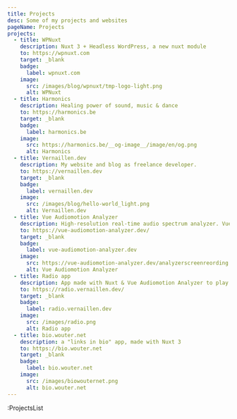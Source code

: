 ```yaml
---
title: Projects
desc: Some of my projects and websites
pageName: Projects
projects:
  - title: WPNuxt
    description: Nuxt 3 + Headless WordPress, a new nuxt module
    to: https://wpnuxt.com
    target: _blank
    badge:
      label: wpnuxt.com
    image:
      src: /images/blog/wpnuxt/tmp-logo-light.png
      alt: WPNuxt
  - title: Harmonics
    description: Healing power of sound, music & dance
    to: https://harmonics.be
    target: _blank
    badge:
      label: harmonics.be
    image:
      src: https://harmonics.be/__og-image__/image/en/og.png
      alt: Harmonics
  - title: Vernaillen.dev
    description: My website and blog as freelance developer.
    to: https://vernaillen.dev
    target: _blank
    badge:
      label: vernaillen.dev
    image:
      src: /images/blog/hello-world_light.png
      alt: Vernaillen.dev
  - title: Vue Audiomotion Analyzer
    description: High-resolution real-time audio spectrum analyzer. Vue plugin wrapping Henrique Vianna's audioMotion-analyzer
    to: https://vue-audiomotion-analyzer.dev/
    target: _blank
    badge:
      label: vue-audiomotion-analyzer.dev
    image:
      src: https://vue-audiomotion-analyzer.dev/analyzerscreenreording.gif
      alt: Vue Audiomotion Analyzer
  - title: Radio app
    description: App made with Nuxt & Vue Audiomotion Analyzer to play my favourite internet radio channels
    to: https://radio.vernaillen.dev/
    target: _blank
    badge:
      label: radio.vernaillen.dev
    image:
      src: /images/radio.png
      alt: Radio app
  - title: bio.wouter.net
    description: a "links in bio" app, made with Nuxt 3
    to: https://bio.wouter.net
    target: _blank
    badge:
      label: bio.wouter.net
    image:
      src: /images/biowouternet.png
      alt: bio.wouter.net
---
```


:ProjectsList
